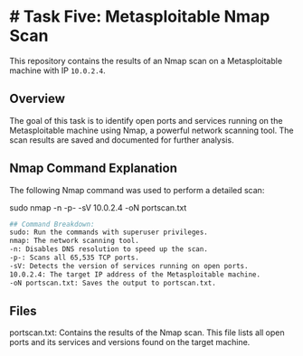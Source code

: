# # Task Five: Metasploitable Nmap Scan

This repository contains the results of an Nmap scan on a Metasploitable machine with IP `10.0.2.4`.

## Overview

The goal of this task is to identify open ports and services running on the Metasploitable machine using Nmap, a powerful network scanning tool. The scan results are saved and documented for further analysis.

## Nmap Command Explanation

The following Nmap command was used to perform a detailed scan:

sudo nmap -n -p- -sV 10.0.2.4 -oN portscan.txt
```bash
## Command Breakdown:
sudo: Run the commands with superuser privileges.
nmap: The network scanning tool.
-n: Disables DNS resolution to speed up the scan.
-p-: Scans all 65,535 TCP ports.
-sV: Detects the version of services running on open ports.
10.0.2.4: The target IP address of the Metasploitable machine.
-oN portscan.txt: Saves the output to portscan.txt.

```
## Files

portscan.txt: Contains the results of the Nmap scan. This file lists all open ports and its services and versions found on the target machine.
